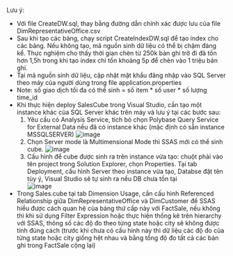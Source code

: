 Lưu ý: 
- Với file CreateDW.sql, thay bằng đường dẫn chính xác được lưu của file DimRepresentativeOffice.csv
- Sau khi tạo các bảng, chạy script CreateIndexDW.sql để tạo index cho các bảng. Nếu không tạo, mã nguồn sinh dữ liệu có thể bị chậm đáng kể. 
  Thực nghiệm cho thấy thời gian chèn từ 250k bản ghi trở đi đã tốn hơn 1,5h trong khi tạo index chỉ tốn khoảng 5p để chèn vào 1 triệu bản ghi. 
- Tại mã nguồn sinh dữ liệu, cập nhật mật khẩu đăng nhập vào SQL Server theo máy của người dùng trong file application.properties
- Note: số giao dịch tối đa có thể sinh = số item * số user * số lượng time_id
- Khi thực hiện deploy SalesCube trong Visual Studio, cần tạo một instance khác của SQL Server khác trên máy và lưu ý tại các bước sau:
  1. Yêu cầu có Analysis Service, tích bỏ chọn Polybase Query Service for External Data nếu đã có instance khác (mặc định có sẵn instance MSSQLSERVER)
     ![image](https://github.com/user-attachments/assets/e40ee310-ec8d-48a0-a5bc-edd149c7e4ac)
  2. Chọn Server mode là Multimensional Mode thì SSAS mới có thể sinh cube.
     ![image](https://github.com/user-attachments/assets/a3f80283-d183-42e3-b667-503f0cd985eb)
  3. Cấu hình để cube được sinh ra trên instance vừa tạo: chuột phải vào tên project trong Solution Explorer, chọn Properties.
     Tại tab Deployment, cấu hình Server theo instance vừa tạo, Databse đặt tên tùy ý, Visual Studio sẽ tự sinh ra nếu DB chưa tồn tại  
     ![image](https://github.com/user-attachments/assets/bbbb5724-0e5d-417f-bdab-06ee7d000702)    
- Trong Sales.cube tại tab Dimension Usage, cần cấu hình Referenced Relationship giữa DimRepresentativeOffice và DimCustomer để SSAS hiểu được
  cách quan hệ của bảng thứ cấp này với FactSale, nếu không thì khi sử dụng Filter Expression hoặc thực hiện thống kê trên hierarchy với SSAS,
  thông số các độ đo theo từng state hoặc city sẽ không được tính đúng cách (trước khi chưa có cấu hình này thì dữ liệu các độ đo của từng state
  hoặc city giống hệt nhau và bằng tổng độ đo tất cả các bản ghi trong FactSale cộng lại)
  
